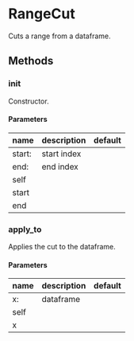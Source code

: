 # RangeCut


Cuts a range from a dataframe. 

## Methods


### __init__


Constructor. 

#### Parameters
name | description | default
--- | --- | ---
start: | start index | 
end: | end index | 
self |  | 
start |  | 
end |  | 





### apply_to


Applies the cut to the dataframe. 

#### Parameters
name | description | default
--- | --- | ---
x: | dataframe | 
self |  | 
x |  | 




